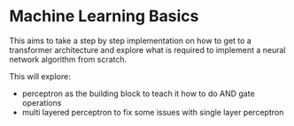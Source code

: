 # Machine Learning Basics

This aims to take a step by step implementation on how to get to a transformer architecture and explore what is required to implement a neural network algorithm from scratch.

This will explore:
- perceptron as the building block to teach it how to do AND gate operations
- multi layered perceptron to fix some issues with single layer perceptron
